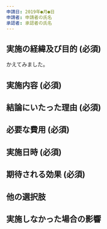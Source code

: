 ```yaml
---
申請日: 2019年●月●日
申請者: 申請者の氏名
承認者: 承認者の氏名
---
```


## 実施の経緯及び目的 (必須)
かえてみました。

## 実施内容 (必須)

## 結論にいたった理由 (必須)

## 必要な費用 (必須)

## 実施日時 (必須)

## 期待される効果 (必須)

## 他の選択肢

## 実施しなかった場合の影響
